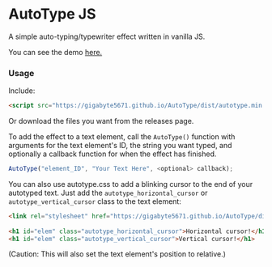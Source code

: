 # AutoType JS
A simple auto-typing/typewriter effect written in vanilla JS.  
  
You can see the demo [here.](https://gigabyte5671.github.io/AutoType/)

### Usage ###

Include:

```html
<script src="https://gigabyte5671.github.io/AutoType/dist/autotype.min.js" type="text/javascript"></script>
```
Or download the files you want from the releases page.  
  
To add the effect to a text element, call the `AutoType()` function with arguments for the text element's ID, the string you want typed, and optionally a callback function for when the effect has finished.  

```javascript
AutoType("element_ID", "Your Text Here", <optional> callback);
```

You can also use autotype.css to add a blinking cursor to the end of your autotyped text. Just add the `autotype_horizontal_cursor` or `autotype_vertical_cursor` class to the text element:

```html
<link rel="stylesheet" href="https://gigabyte5671.github.io/AutoType/dist/autotype.min.css">  
  
<h1 id="elem" class="autotype_horizontal_cursor">Horizontal cursor!</h1>
<h1 id="elem" class="autotype_vertical_cursor">Vertical cursor!</h1>
```

(Caution: This will also set the text element's position to relative.)  
